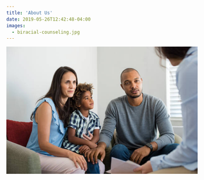 ```yaml
---
title: 'About Us'
date: 2019-05-26T12:42:48-04:00
images:
  - biracial-counseling.jpg
---
```



<img src="biracial-counseling.jpg" alt="Screenshot of the Onion homepage">